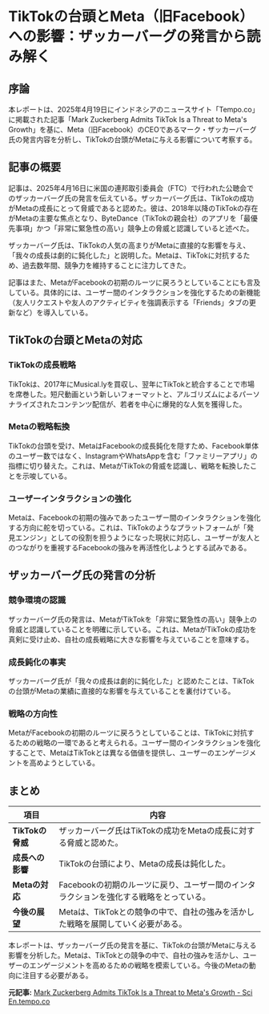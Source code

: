 # TikTokの台頭とMeta（旧Facebook）への影響：ザッカーバーグの発言から読み解く

## 序論

本レポートは、2025年4月19日にインドネシアのニュースサイト「Tempo.co」に掲載された記事「Mark Zuckerberg Admits TikTok Is a Threat to Meta's Growth」を基に、Meta（旧Facebook）のCEOであるマーク・ザッカーバーグ氏の発言内容を分析し、TikTokの台頭がMetaに与える影響について考察する。

## 記事の概要

記事は、2025年4月16日に米国の連邦取引委員会（FTC）で行われた公聴会でのザッカーバーグ氏の発言を伝えている。ザッカーバーグ氏は、TikTokの成功がMetaの成長にとって脅威であると認めた。彼は、2018年以降のTikTokの存在がMetaの主要な焦点となり、ByteDance（TikTokの親会社）のアプリを「最優先事項」かつ「非常に緊急性の高い」競争上の脅威と認識していると述べた。

ザッカーバーグ氏は、TikTokの人気の高まりがMetaに直接的な影響を与え、「我々の成長は劇的に鈍化した」と説明した。Metaは、TikTokに対抗するため、過去数年間、競争力を維持することに注力してきた。

記事はまた、MetaがFacebookの初期のルーツに戻ろうとしていることにも言及している。具体的には、ユーザー間のインタラクションを強化するための新機能（友人リクエストや友人のアクティビティを強調表示する「Friends」タブの更新など）を導入している。

## TikTokの台頭とMetaの対応

### TikTokの成長戦略

TikTokは、2017年にMusical.lyを買収し、翌年にTikTokと統合することで市場を席巻した。短尺動画という新しいフォーマットと、アルゴリズムによるパーソナライズされたコンテンツ配信が、若者を中心に爆発的な人気を獲得した。

### Metaの戦略転換

TikTokの台頭を受け、MetaはFacebookの成長鈍化を隠すため、Facebook単体のユーザー数ではなく、InstagramやWhatsAppを含む「ファミリーアプリ」の指標に切り替えた。これは、MetaがTikTokの脅威を認識し、戦略を転換したことを示唆している。

### ユーザーインタラクションの強化

Metaは、Facebookの初期の強みであったユーザー間のインタラクションを強化する方向に舵を切っている。これは、TikTokのようなプラットフォームが「発見エンジン」としての役割を担うようになった現状に対応し、ユーザーが友人とのつながりを重視するFacebookの強みを再活性化しようとする試みである。

## ザッカーバーグ氏の発言の分析

### 競争環境の認識

ザッカーバーグ氏の発言は、MetaがTikTokを「非常に緊急性の高い」競争上の脅威と認識していることを明確に示している。これは、MetaがTikTokの成功を真剣に受け止め、自社の成長戦略に大きな影響を与えていることを意味する。

### 成長鈍化の事実

ザッカーバーグ氏が「我々の成長は劇的に鈍化した」と認めたことは、TikTokの台頭がMetaの業績に直接的な影響を与えていることを裏付けている。

### 戦略の方向性

MetaがFacebookの初期のルーツに戻ろうとしていることは、TikTokに対抗するための戦略の一環であると考えられる。ユーザー間のインタラクションを強化することで、MetaはTikTokとは異なる価値を提供し、ユーザーのエンゲージメントを高めようとしている。

## まとめ

| 項目 | 内容 |
|---|---|
| **TikTokの脅威** | ザッカーバーグ氏はTikTokの成功をMetaの成長に対する脅威と認めた。 |
| **成長への影響** | TikTokの台頭により、Metaの成長は鈍化した。 |
| **Metaの対応** | Facebookの初期のルーツに戻り、ユーザー間のインタラクションを強化する戦略をとっている。 |
| **今後の展望** | Metaは、TikTokとの競争の中で、自社の強みを活かした戦略を展開していく必要がある。 |

本レポートは、ザッカーバーグ氏の発言を基に、TikTokの台頭がMetaに与える影響を分析した。Metaは、TikTokとの競争の中で、自社の強みを活かし、ユーザーのエンゲージメントを高めるための戦略を模索している。今後のMetaの動向に注目する必要がある。


**元記事:** [Mark Zuckerberg Admits TikTok Is a Threat to Meta's Growth - Sci En.tempo.co](https://en.tempo.co/amp/1998425/mark-zuckerberg-admits-tiktok-is-a-threat-to-metas-growth)